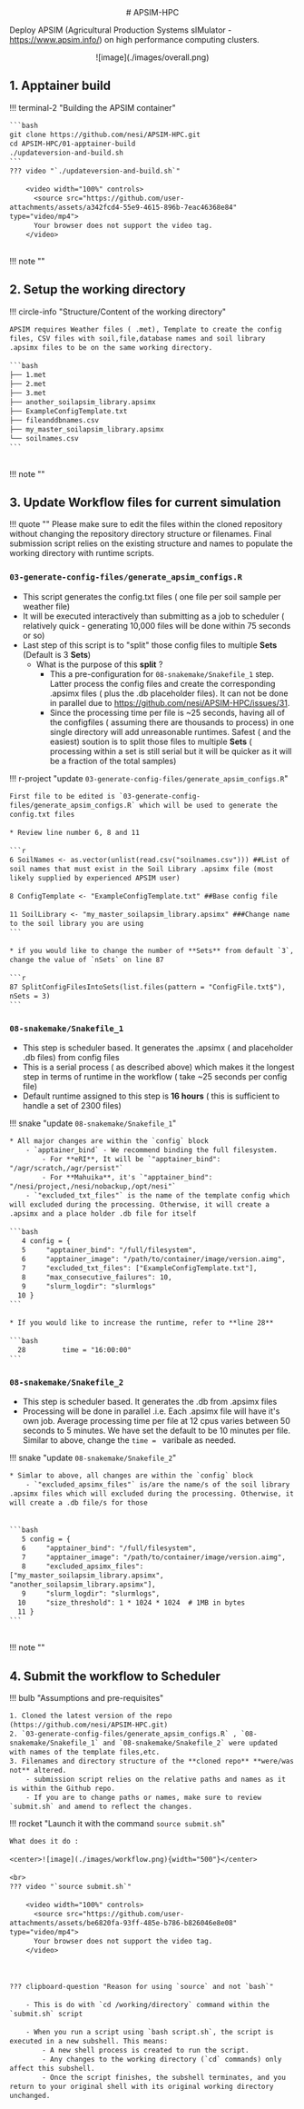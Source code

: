 <center>
# APSIM-HPC
</center>

Deploy APSIM (Agricultural Production Systems sIMulator - https://www.apsim.info/) on high performance computing clusters.

<center>
![image](./images/overall.png)
</center>

## 1. Apptainer build


!!! terminal-2 "Building the APSIM container"

    ```bash
    git clone https://github.com/nesi/APSIM-HPC.git
    cd APSIM-HPC/01-apptainer-build
    ./updateversion-and-build.sh
    ```
    ??? video "`./updateversion-and-build.sh`"

        <video width="100%" controls>
          <source src="https://github.com/user-attachments/assets/a342fcd4-55e9-4615-896b-7eac46368e84" type="video/mp4">
          Your browser does not support the video tag.
        </video>


<br>
!!! note ""

## 2. Setup the working directory 


!!! circle-info "Structure/Content of the working directory"

    APSIM requires Weather files ( .met), Template to create the config files, CSV files with soil,file,database names and soil library .apsimx files to be on the same working directory.

    ```bash
    ├── 1.met
    ├── 2.met
    ├── 3.met
    ├── another_soilapsim_library.apsimx
    ├── ExampleConfigTemplate.txt
    ├── fileanddbnames.csv
    ├── my_master_soilapsim_library.apsimx
    └── soilnames.csv
    ```
<br>
!!! note ""

## 3. Update Workflow files for current simulation

!!! quote ""
    Please make sure to edit the files within the cloned repository without changing the repository directory structure or filenames. Final submission script relies on the existing structure and names to populate the working directory with runtime scripts.


### `03-generate-config-files/generate_apsim_configs.R` 

* This script generates the config.txt files ( one file per soil sample per weather file)
* It will be executed interactively than submitting as a job to scheduler ( relatively quick -  generating 10,000 files will be done within 75 seconds or so)
* Last step of this script is to "split" those config files to multiple **Sets** (Default is 3 **Sets**)
    - What is the purpose of this **split** ?
        - This a pre-configuration for `08-snakemake/Snakefile_1` step. Latter process the config files and create the corresponding .apsimx files ( plus the .db placeholder files). It can not be done in parallel due to https://github.com/nesi/APSIM-HPC/issues/31. 
        - Since the processing time per file is ~25 seconds, having all of the configfiles ( assuming there are thousands to process) in one single directory will add unreasonable runtimes. Safest ( and the easiest) soution is to split those files to multiple **Sets** ( processing within a set is still serial but it will be quicker as it will be a fraction of the total samples)



!!! r-project "update `03-generate-config-files/generate_apsim_configs.R`"

    First file to be edited is `03-generate-config-files/generate_apsim_configs.R` which will be used to generate the config.txt files

    * Review line number 6, 8 and 11 

    ```r
    6 SoilNames <- as.vector(unlist(read.csv("soilnames.csv"))) ##List of soil names that must exist in the Soil Library .apsimx file (most likely supplied by experienced APSIM user)

    8 ConfigTemplate <- "ExampleConfigTemplate.txt" ##Base config file

    11 SoilLibrary <- "my_master_soilapsim_library.apsimx" ###Change name to the soil library you are using
    ```
    
    * if you would like to change the number of **Sets** from default `3`, change the value of `nSets` on line 87

    ```r
    87 SplitConfigFilesIntoSets(list.files(pattern = "ConfigFile.txt$"), nSets = 3)
    ```
### `08-snakemake/Snakefile_1`

* This step is scheduler based. It generates the .apsimx ( and placeholder .db files) from config files
* This is a serial process  ( as described above) which makes it the longest step in terms of runtime in the workflow ( take ~25 seconds per config file)
* Default runtime assigned to this step is **16 hours** ( this is sufficient to handle a set of 2300 files)

!!! snake "update `08-snakemake/Snakefile_1`"

    * All major changes are within the `config` block
        - `apptainer_bind` - We recommend binding the full filesystem. 
            - For **eRI**, It will be `"apptainer_bind": "/agr/scratch,/agr/persist"`
            - For **Mahuika**, it's `"apptainer_bind": "/nesi/project,/nesi/nobackup,/opt/nesi"`
        - `"excluded_txt_files"` is the name of the template config which will excluded during the processing. Otherwise, it will create a .apsimx and a place holder .db file for itself

    ```bash
       4 config = {
       5     "apptainer_bind": "/full/filesystem",
       6     "apptainer_image": "/path/to/container/image/version.aimg",
       7     "excluded_txt_files": ["ExampleConfigTemplate.txt"],
       8     "max_consecutive_failures": 10,
       9     "slurm_logdir": "slurmlogs"
      10 }
    ```

    * If you would like to increase the runtime, refer to **line 28** 

    ```bash
      28         time = "16:00:00"
    ```
### `08-snakemake/Snakefile_2`

* This step is scheduler based. It generates the .db from .apsimx files
* Processing will be done in parallel .i.e. Each .apsimx file will have it's own job. Average processing time per file at 12 cpus varies between 50 seconds to 5 minutes. We have set the default to be 10 minutes per file. Similar to above, change the `time = ` varibale as needed.

!!! snake "update `08-snakemake/Snakefile_2`"

    * Simlar to above, all changes are within the `config` block
        - `"excluded_apsimx_files"` is/are the name/s of the soil library .apsimx files which will excluded during the processing. Otherwise, it will create a .db file/s for those


    ```bash
       5 config = {
       6     "apptainer_bind": "/full/filesystem",
       7     "apptainer_image": "/path/to/container/image/version.aimg",
       8     "excluded_apsimx_files": ["my_master_soilapsim_library.apsimx", "another_soilapsim_library.apsimx"],
       9     "slurm_logdir": "slurmlogs",
      10     "size_threshold": 1 * 1024 * 1024  # 1MB in bytes
      11 }
    ```
<br>
!!! note ""

## 4. Submit the workflow to Scheduler

!!! bulb "Assumptions and pre-requisites"

    1. Cloned the latest version of the repo (https://github.com/nesi/APSIM-HPC.git)
    2. `03-generate-config-files/generate_apsim_configs.R` , `08-snakemake/Snakefile_1` and `08-snakemake/Snakefile_2` were updated with names of the template files,etc. 
    3. Filenames and directory structure of the **cloned repo** **were/was not** altered.
        - submission script relies on the relative paths and names as it is within the Github repo.
        - If you are to change paths or names, make sure to review `submit.sh` and amend to reflect the changes.  

    
!!! rocket "Launch it with the command `source submit.sh`"

    What does it do : 
    
    <center>![image](./images/workflow.png){width="500"}</center>

    <br>
    ??? video "`source submit.sh`"

        <video width="100%" controls>
          <source src="https://github.com/user-attachments/assets/be6820fa-93ff-485e-b786-b826046e8e08" type="video/mp4">
          Your browser does not support the video tag.
        </video>

        

    ??? clipboard-question "Reason for using `source` and not `bash`"

        - This is do with `cd /working/directory` command within the `submit.sh` script

        - When you run a script using `bash script.sh`, the script is executed in a new subshell. This means:
            - A new shell process is created to run the script.
            - Any changes to the working directory (`cd` commands) only affect this subshell.
            - Once the script finishes, the subshell terminates, and you return to your original shell with its original working directory unchanged.
            